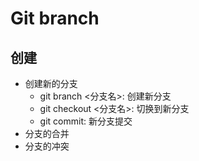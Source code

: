 # Git branch

## 创建
* 创建新的分支
	* git branch <分支名>: 创建新分支
	* git checkout <分支名>: 切换到新分支
	* git commit: 新分支提交
* 分支的合并 
* 分支的冲突
